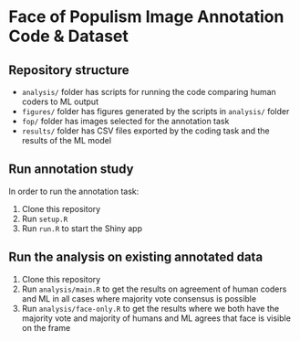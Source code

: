 # Face of Populism Image Annotation Code & Dataset

## Repository structure

- `analysis/` folder has scripts for running the code comparing human coders to ML output
- `figures/` folder has figures generated by the scripts in `analysis/` folder
- `fop/` folder has images selected for the annotation task
- `results/` folder has CSV files exported by the coding task and the results of the ML model

## Run annotation study

In order to run the annotation task:

1. Clone this repository
2. Run `setup.R`
3. Run `run.R` to start the Shiny app

## Run the analysis on existing annotated data

1. Clone this repository
2. Run `analysis/main.R` to get the results on agreement of human coders and ML in all cases where majority vote consensus is possible
3. Run `analysis/face-only.R` to get the results where we both have the majority vote and majority of humans and ML agrees that face is visible on the frame
